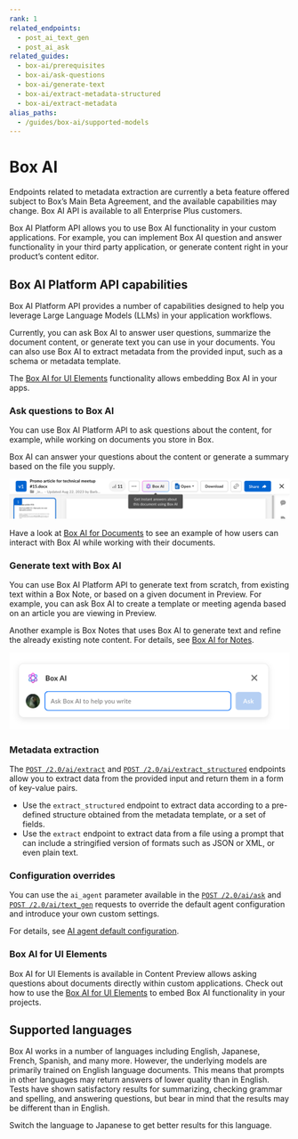 ```yaml
---
rank: 1
related_endpoints:
  - post_ai_text_gen
  - post_ai_ask
related_guides:
  - box-ai/prerequisites
  - box-ai/ask-questions
  - box-ai/generate-text
  - box-ai/extract-metadata-structured
  - box-ai/extract-metadata
alias_paths:
  - /guides/box-ai/supported-models
---
```


# Box AI

<Message type="notice">
Endpoints related to metadata extraction are currently a beta feature offered subject to Box’s Main Beta Agreement, and the available capabilities may change. Box AI API is available to all Enterprise Plus customers.
</Message>

Box AI Platform API allows you to use Box AI
functionality
in your custom applications. For example, you can
implement Box AI question and answer
functionality in your third party application,
or generate content right in
your product’s content editor.

## Box AI Platform API capabilities

Box AI Platform API provides a number of capabilities
designed to help you leverage Large Language Models (LLMs)
in your application workflows.

Currently, you can ask Box AI to answer
user questions, summarize the document content,
or generate text you can use in your documents.
You can also use Box AI to extract metadata from the
provided input, such as a schema or metadata template.

The [Box AI for UI Elements][boxaielement] functionality
allows embedding Box AI in your apps.

### Ask questions to Box AI

You can use Box AI Platform API to ask questions about
the content, for example, while working
on documents you store in Box.

Box AI can answer your questions about the
content or generate a summary based on the
file you supply.

![box ai in documents](./images/box-ai-in-doc.png)

Have a look at [Box AI for Documents][boxaidocs]
to see an example of how users can interact
with Box AI while
working with their documents.

### Generate text with Box AI

You can use Box AI Platform API to generate text
from scratch, from existing text within a Box Note, or
based on a given document in Preview.
For example, you can ask Box AI to create a template
or meeting agenda based on an article you are viewing in
Preview.

Another example is Box Notes that uses Box AI
to generate text
and refine the already existing note content.
For details, see [Box AI for Notes][boxainotes].

![box ai in notes](./images/box-ai-in-notes.png)

### Metadata extraction

The [`POST /2.0/ai/extract`][extract] and [`POST /2.0/ai/extract_structured`][extract-structured] endpoints allow you to extract data from the provided input and return them in a form of key-value pairs.

* Use the `extract_structured` endpoint to extract data according to a pre-defined structure obtained from the metadata template, or a set of fields.
* Use the `extract` endpoint to extract data from a file using a prompt that can include a stringified version of formats such as JSON or XML, or even plain text.

### Configuration overrides

You can use the `ai_agent` parameter available in the [`POST /2.0/ai/ask`][ask] and [`POST /2.0/ai/text_gen`][text-gen] requests to override the default agent configuration and introduce your own custom settings.

For details, see [AI agent default configuration][agent-default].

### Box AI for UI Elements

Box AI for UI Elements is available in Content Preview
allows asking questions about documents directly
within custom applications.
Check out how to use the [Box AI for UI Elements][boxaielement]
to embed Box AI functionality in your projects.

<!--alex ignore-->

## Supported languages

Box AI works in a number of languages including
English, Japanese, French, Spanish, and many more.
However, the underlying models are primarily
trained on English language documents. This means
that prompts in other languages may return answers
of lower quality than in English. Tests have shown
satisfactory results for summarizing, checking grammar
and spelling, and answering questions, but bear in mind
that the results may be different than in English.

<Message type="tip">

Switch the language to Japanese to get
better results for this language.

</Message>

[boxainotes]: https://support.box.com/hc/en-us/articles/22198577315347-Box-AI-for-Notes
[boxaidocs]: https://support.box.com/hc/en-us/articles/22158484213267-Box-AI-for-Documents
[boxaielement]: g://embed/ui-elements/preview#box-ai-ui-element
[uar]: https://support.box.com/hc/en-us/articles/4415012490387-User-Activity-Report
[agent-default]: g://box-ai/ai-agents/get-agent-default-config
[ask]: e://post_ai_ask#param_ai_agent
[text-gen]: e://post_ai_text_gen#param_ai_agent
[extract]: e://post_ai_extract
[extract-structured]: e://post_ai_extract_structured